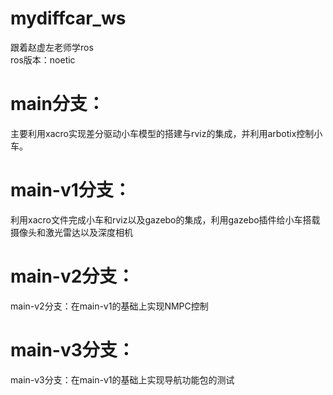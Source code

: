 # mydiffcar_ws  
跟着赵虚左老师学ros  
ros版本：noetic  
# main分支：  
主要利用xacro实现差分驱动小车模型的搭建与rviz的集成，并利用arbotix控制小车。  

# main-v1分支：  
利用xacro文件完成小车和rviz以及gazebo的集成，利用gazebo插件给小车搭载摄像头和激光雷达以及深度相机  

# main-v2分支： 
main-v2分支：在main-v1的基础上实现NMPC控制  

# main-v3分支： 
main-v3分支：在main-v1的基础上实现导航功能包的测试  
